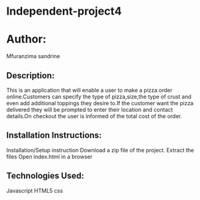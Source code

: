 # Independent-project4
# Author:
Mfuranzima sandrine
## Description:
This is an application that will enable a user to make a pizza order online.Customers can specify the type of pizza,size,the type of crust and even add additional toppings they desire to.If the customer want the pizza delivered they will be prompted to enter their location and contact details.On checkout the user is informed of the total cost of the order.
## Installation Instructions:

Installation/Setup instruction
Download a zip file of the project.
Extract the files
Open index.html in a browser

## Technologies Used:
Javascript
HTML5
css
